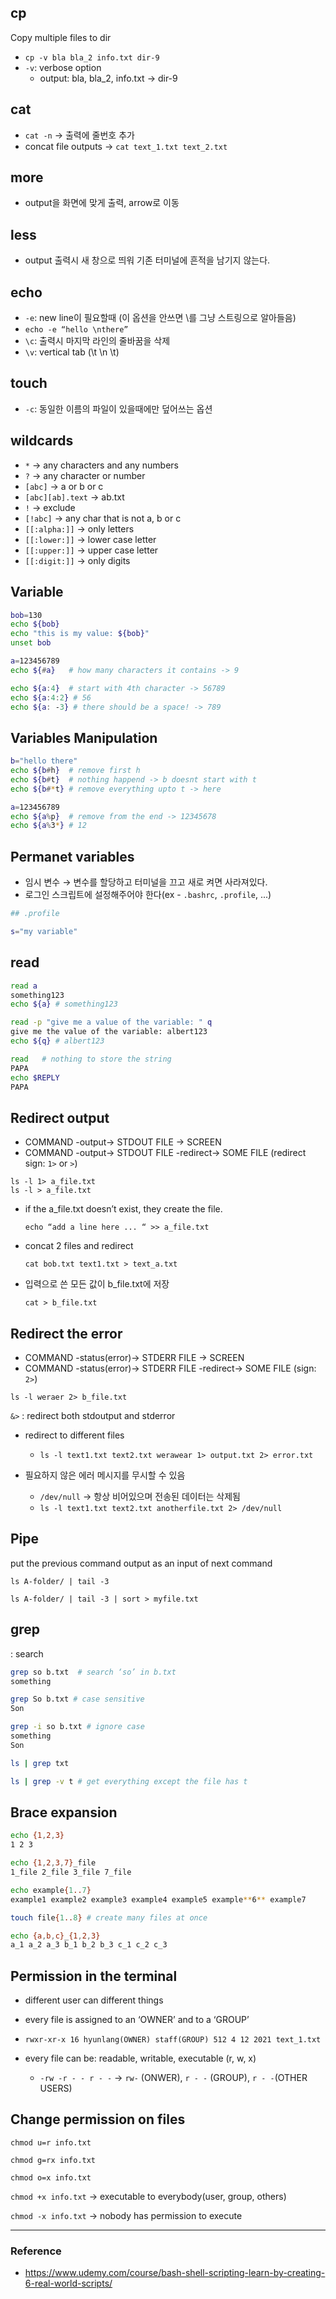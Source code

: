 ## cp

Copy multiple files to dir

- `cp -v bla bla_2 info.txt dir-9`
- `-v`: verbose option
  - output: bla, bla_2, info.txt → dir-9

## cat

- `cat -n` → 출력에 줄번호 추가
- concat file outputs → `cat text_1.txt text_2.txt`

## more

- output을 화면에 맞게 출력, arrow로 이동

## less

- output 출력시 새 창으로 띄워 기존 터미널에 흔적을 남기지 않는다.

## echo

- `-e`: new line이 필요할때 (이 옵션을 안쓰면 \를 그냥 스트링으로 알아들음)
- `echo -e “hello \nthere”`
- `\c`: 출력시 마지막 라인의 줄바꿈을 삭제
- `\v`: vertical tab (\t \n \t)

## touch

- `-c`: 동일한 이름의 파일이 있을때에만 덮어쓰는 옵션

## wildcards

- `*` → any characters and any numbers
- `?` → any character or number
- `[abc]` → a or b or c
- `[abc][ab].text` → ab.txt
- `!` → exclude
- `[!abc]` → any char that is not a, b or c
- `[[:alpha:]]` → only letters
- `[[:lower:]]` → lower case letter
- `[[:upper:]]` → upper case letter
- `[[:digit:]]` → only digits

## Variable

```bash
bob=130
echo ${bob}
echo "this is my value: ${bob}"
unset bob

a=123456789
echo ${#a}   # how many characters it contains -> 9

echo ${a:4}  # start with 4th character -> 56789
echo ${a:4:2} # 56
echo ${a: -3} # there should be a space! -> 789
```

## Variables Manipulation

```bash
b="hello there"
echo ${b#h}  # remove first h
echo ${b#t}  # nothing happend -> b doesnt start with t
echo ${b#*t} # remove everything upto t -> here

a=123456789
echo ${a%p}  # remove from the end -> 12345678
echo ${a%3*} # 12

```

## Permanet variables

- 임시 변수 → 변수를 할당하고 터미널을 끄고 새로 켜면 사라져있다.
- 로그인 스크립트에 설정해주어야 한다(ex - `.bashrc`, `.profile`, ...)

```bash
## .profile

s="my variable"
```

## read

```bash
read a
something123
echo ${a} # something123

read -p "give me a value of the variable: " q
give me the value of the variable: albert123
echo ${q} # albert123

read   # nothing to store the string
PAPA
echo $REPLY
PAPA
```

## Redirect output

- COMMAND -output→ STDOUT FILE → SCREEN
- COMMAND -output→ STDOUT FILE -redirect→ SOME FILE (redirect sign: `1>` or `>`)

`ls -l 1> a_file.txt`   
`ls -l > a_file.txt`   

- if the a_file.txt doesn’t exist, they create the file.

  `echo “add a line here ... “ >> a_file.txt`
  
  

- concat 2 files and redirect

  `cat bob.txt text1.txt > text_a.txt`   
  
 
- 입력으로 쓴 모든 값이 b_file.txt에 저장

  `cat > b_file.txt`
  

## Redirect the error

- COMMAND -status(error)→ STDERR FILE → SCREEN
- COMMAND -status(error)→ STDERR FILE -redirect→ SOME FILE (sign: `2>`)

`ls -l weraer 2> b_file.txt`

`&>` : redirect both stdoutput and stderror

- redirect to different files
  - `ls -l text1.txt text2.txt werawear 1> output.txt 2> error.txt`   


- 필요하지 않은 에러 메시지를 무시할 수 있음  
  - `/dev/null` → 항상 비어있으며 전송된 데이터는 삭제됨       
  - `ls -l text1.txt text2.txt anotherfile.txt 2> /dev/null`

## Pipe

put the previous command output as an input of next command

`ls A-folder/ | tail -3`

`ls A-folder/ | tail -3 | sort > myfile.txt`

## grep

: search

```bash
grep so b.txt  # search ‘so’ in b.txt
something

grep So b.txt # case sensitive
Son

grep -i so b.txt # ignore case
something
Son

ls | grep txt

ls | grep -v t # get everything except the file has t
```

## Brace expansion

```bash
echo {1,2,3}
1 2 3

echo {1,2,3,7}_file
1_file 2_file 3_file 7_file

echo example{1..7}
example1 example2 example3 example4 example5 example**6** example7

touch file{1..8} # create many files at once

echo {a,b,c}_{1,2,3}
a_1 a_2 a_3 b_1 b_2 b_3 c_1 c_2 c_3
```

## Permission in the terminal

- different user can different things
- every file is assigned to an ‘OWNER’ and to a ‘GROUP’

- `rwxr-xr-x 16 hyunlang(OWNER) staff(GROUP) 512 4 12 2021 text_1.txt`

- every file can be: readable, writable, executable (r, w, x)
  - `-rw -r - - r - -` → `rw-` (ONWER), `r - -` (GROUP), `r - -`(OTHER USERS)

## Change permission on files

`chmod u=r info.txt`

`chmod g=rx info.txt`

`chmod o=x info.txt`

`chmod +x info.txt` → executable to everybody(user, group, others)

`chmod -x info.txt` → nobody has permission to execute

---
### Reference
- https://www.udemy.com/course/bash-shell-scripting-learn-by-creating-6-real-world-scripts/
